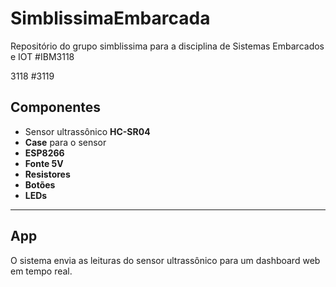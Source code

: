 # SimblissimaEmbarcada

Repositório do grupo simblissima para a disciplina de Sistemas Embarcados e IOT #IBM3118

3118
#3119

## Componentes


- Sensor ultrassônico **HC-SR04**
- **Case** para o sensor
- **ESP8266**
- **Fonte 5V**
- **Resistores**
- **Botões**
- **LEDs**

---

## App

O sistema envia as leituras do sensor ultrassônico para um dashboard web em tempo real.
